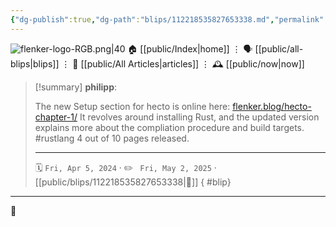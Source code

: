 ```yaml
---
{"dg-publish":true,"dg-path":"blips/112218535827653338.md","permalink":"/blips/112218535827653338/","title":"philipp on mastodon @ 2024-04-05"}
---
```



<div class="transclusion internal-embed is-loaded"><div class="markdown-embed">




![flenker-logo-RGB.png|40](/img/user/attachments/flenker-logo-RGB.png)
🏠 [[public/Index\|home]]  ⋮ 🗣️ [[public/all-blips\|blips]] ⋮  📝 [[public/All Articles\|articles]]  ⋮ 🕰️ [[public/now\|now]]


</div></div>


> [!summary] **philipp**:
>
> The new Setup section for hecto is online here: [flenker.blog/hecto-chapter-1/](https://flenker.blog/hecto-chapter-1/)
> It revolves around installing Rust, and the updated version explains more about the compliation procedure and build targets.
> #rustlang
> 4 out of 10 pages released.
> - - -
>
> 🗓️ <code>Fri, Apr 5, 2024</code>  · ✏️ <code> Fri, May 2, 2025</code>  · [[public/blips/112218535827653338\|🔗]]
{ #blip}


- - -

 👾
